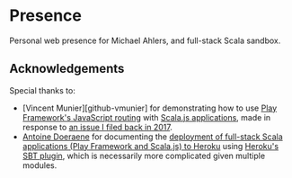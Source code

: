 # Presence

Personal web presence for Michael Ahlers, and full-stack Scala sandbox.

## Acknowledgements

Special thanks to:

- [Vincent Munier][github-vmunier] for demonstrating how to use [Play Framework's JavaScript routing](https://www.playframework.com/documentation/2.8.x/ScalaJavascriptRouting) with [Scala.js applications](https://github.com/vmunier/play-with-scalajs-example-javascript-router/commit/54494bdeea50cde209c81305f405f8bdf0d156d6), made in response to [an issue I filed back in 2017](https://github.com/vmunier/play-scalajs.g8/issues/50).
- [Antoine Doeraene][github-antoine-doeraene] for documenting the [deployment of full-stack Scala applications (Play Framework and Scala.js) to Heroku](https://antoine-doeraene.medium.com/deploying-a-full-stack-scala-application-on-heroku-6d8093a913b3) using [Heroku's SBT plugin][github-heroku-sbt-heroku], which is necessarily more complicated given multiple modules. 

[github-vincent-munier]: https://github.com/vmunier
[github-antoine-doeraene]: https://github.com/sherpal
[github-heroku-sbt-heroku]: https://github.com/heroku/sbt-heroku
[medium-antoine-doeraene]: https://antoine-doeraene.medium.com
